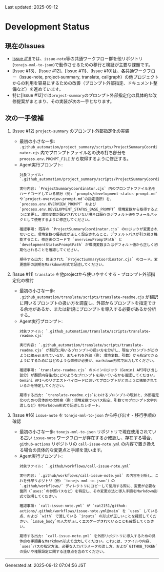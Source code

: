 Last updated: 2025-09-12

# Development Status

## 現在のIssues
- [Issue #16](../issue-notes/16.md)では、`issue-note`等の共通ワークフロー群を他リポジトリ(`tonejs-mml-to-json`)で動作させるための移行と検証が主要な課題です。
- [Issue #13]、[Issue #12]、[Issue #11]、[Issue #10]は、各共通ワークフロー（issue-note, project-summary, translate, callgraph）の他プロジェクトからの利用を容易にするための改善（プロンプト外部指定、ドキュメント整備など）を進めています。
- 特に[Issue #12]では`project-summary`のプロンプト外部指定化の具体的な改修提案がまとまり、その実装が次の一手となります。

## 次の一手候補
1. [Issue #12] `project-summary` のプロンプト外部指定化の実装
   - 最初の小さな一歩: `.github_automation/project_summary/scripts/ProjectSummaryCoordinator.cjs` 内でプロンプトファイル名の決め打ち部分を `process.env.PROMPT_FILE` から取得するように修正する。
   - Agent実行プロンプト:
     ```
     対象ファイル: `.github_automation/project_summary/scripts/ProjectSummaryCoordinator.cjs`

     実行内容: `ProjectSummaryCoordinator.cjs` 内のプロンプトファイル名をハードコードしている部分（例: `prompts/development-status-prompt.md`や`project-overview-prompt.md`の指定箇所）を、`process.env.OVERVIEW_PROMPT` および `process.env.DEVELOPMENT_STATUS_BASE_PROMPT` 環境変数から取得するように変更し、環境変数が設定されていない場合は既存のデフォルト値をフォールバックとして使用するように修正してください。

     確認事項: 既存の `ProjectSummaryCoordinator.cjs` のロジックが変更されないこと。環境変数の優先度が正しく設定されること。デフォルトパスが引き続き機能すること。修正後のコードで `overviewPromptPath` と `developmentStatusPromptPath` が環境変数またはデフォルト値から正しく初期化されることを確認してください。

     期待する出力: 修正された `ProjectSummaryCoordinator.cjs` のコード。変更箇所の説明をMarkdown形式で記述してください。
     ```

2. [Issue #11] `translate` を他projectから使いやすくする - プロンプト外部指定化の検討
   - 最初の小さな一歩: `.github_automation/translate/scripts/translate-readme.cjs` が翻訳に用いるプロンプトの扱い方を調査し、外部からプロンプトを指定できる余地があるか、または新規にプロンプトを導入する必要があるか分析する。
   - Agent実行プロンプト:
     ```
     対象ファイル: `.github_automation/translate/scripts/translate-readme.cjs`

     実行内容: `.github_automation/translate/scripts/translate-readme.cjs` が翻訳に用いるプロンプトの扱い方を分析し、現在プロンプトがどのように組み込まれているか、またそれを外部（例: 環境変数、引数）から指定できるようにするためにはどのような改修が必要か、markdown形式で出力してください。

     確認事項: `translate-readme.cjs` のメインロジック（Gemini API呼び出し部分）が翻訳内容生成にどのようなプロンプトを用いているかを確認してください。Gemini APIへのリクエストペイロードにおいてプロンプトがどのように構築されているかを特定してください。

     期待する出力: `translate-readme.cjs`におけるプロンプトの現状と、外部指定化のための具体的な改修案（例：環境変数でのパス指定、引数でのプロンプト文字列渡しなど）をMarkdown形式で記述したレポート。
     ```

3. [Issue #16] `issue-note` を `tonejs-mml-to-json` から呼び出す - 移行手順の確認
   - 最初の小さな一歩: `tonejs-mml-to-json` リポジトリで現在使用されている古い `issue-note` ワークフローが存在するか確認し、存在する場合、`github-actions` リポジトリの `call-issue-note.yml` の内容で置き換える場合の具体的な変更点と手順を洗い出す。
   - Agent実行プロンプト:
     ```
     対象ファイル: `.github/workflows/call-issue-note.yml`

     実行内容: `.github/workflows/call-issue-note.yml` の内容を分析し、これを外部リポジトリ（例: `tonejs-mml-to-json`）の `.github/workflows/` ディレクトリにコピーして使用する際に、変更が必要な箇所（`uses:`の参照パスなど）を特定し、その変更方法と導入手順をMarkdown形式で説明してください。

     確認事項: `call-issue-note.yml` が `cat2151/github-actions/.github/workflows/issue-note.yml@main` を `uses` している点、および `with` で渡している `inputs` の形式が正しいことを確認してください。`issue_body`の入力が正しくエスケープされていることも確認してください。

     期待する出力: `call-issue-note.yml` を外部リポジトリに導入するための具体的な手順書をMarkdown形式で出力してください。これには、ファイルの内容、`uses`パスの指定方法、必要な入力パラメータの渡し方、および`GITHUB_TOKEN`の扱いや権限設定に関する注意点を含めてください。

---
Generated at: 2025-09-12 07:04:56 JST

